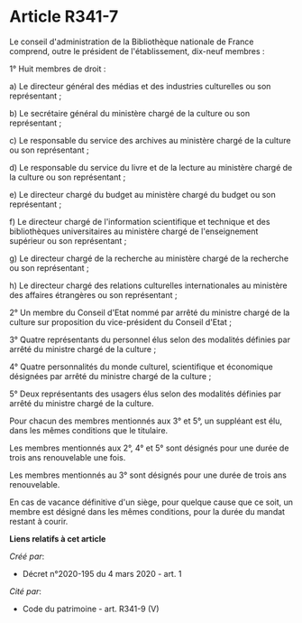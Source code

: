 # Article R341-7

Le conseil d'administration de la Bibliothèque nationale de France comprend, outre le président de l'établissement, dix-neuf
membres :

1° Huit membres de droit :

a) Le directeur général des médias et des industries culturelles ou son représentant ;

b) Le secrétaire général du ministère chargé de la culture ou son représentant ;

c) Le responsable du service des archives au ministère chargé de la culture ou son représentant ;

d) Le responsable du service du livre et de la lecture au ministère chargé de la culture ou son représentant ;

e) Le directeur chargé du budget au ministère chargé du budget ou son représentant ;

f) Le directeur chargé de l'information scientifique et technique et des bibliothèques universitaires au ministère chargé de
l'enseignement supérieur ou son représentant ;

g) Le directeur chargé de la recherche au ministère chargé de la recherche ou son représentant ;

h) Le directeur chargé des relations culturelles internationales au ministère des affaires étrangères ou son représentant ;

2° Un membre du Conseil d'Etat nommé par arrêté du ministre chargé de la culture sur proposition du vice-président du Conseil
d'Etat ;

3° Quatre représentants du personnel élus selon des modalités définies par arrêté du ministre chargé de la culture ;

4° Quatre personnalités du monde culturel, scientifique et économique désignées par arrêté du ministre chargé de la culture ;

5° Deux représentants des usagers élus selon des modalités définies par arrêté du ministre chargé de la culture.

Pour chacun des membres mentionnés aux 3° et 5°, un suppléant est élu, dans les mêmes conditions que le titulaire.

Les membres mentionnés aux 2°, 4° et 5° sont désignés pour une durée de trois ans renouvelable une fois.

Les membres mentionnés au 3° sont désignés pour une durée de trois ans renouvelable.

En cas de vacance définitive d'un siège, pour quelque cause que ce soit, un membre est désigné dans les mêmes conditions,
pour la durée du mandat restant à courir.

**Liens relatifs à cet article**

_Créé par_:

  - Décret n°2020-195 du 4 mars 2020 - art. 1

_Cité par_:

  - Code du patrimoine - art. R341-9 (V)
